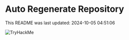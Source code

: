 # Auto Regenerate Repository

This README was last updated: 2024-10-05 04:51:06

 ![TryHackMe](https://tryhackme.com/badge/533634)